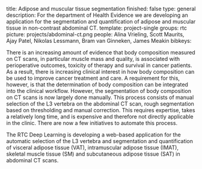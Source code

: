 title: Adipose and muscular tissue segmentation
finished: false
type: general
description: For the department of Health Evidence we are developing an application for the segmentation and quantification of adipose and muscular tissue in non-contrast abdominal CT.
template: project-single
groups: rtc
picture: projects/abdominal-ct.png
people: Alina Vrieling, Scott Maurits, Ajay Patel, Nikolas Lessmann, Bram van Ginneken, James Meakin
bibkeys: 

There is an increasing amount of evidence that body composition measured on CT scans, in particular muscle mass and quality, is associated with perioperative outcomes, toxicity of therapy and survival in cancer patients. As a result, there is increasing clinical interest in how body composition can be used to improve cancer treatment and care. A requirement for this, however, is that the determination of body composition can be integrated into the clinical workflow. However, the segmentation of body composition on CT scans is now largely done manually. This process consists of manual selection of the L3 vertebra on the abdominal CT scan, rough segmentation based on thresholding and manual correction. This requires expertise, takes a relatively long time, and is expensive and therefore not directly applicable in the clinic. There are now a few initiatives to automate this process. 
<br>

The RTC Deep Learning is developing a web-based application for the automatic selection of the L3 vertebra and segmentation and quantification of visceral adipose tissue (VAT), intramuscular adipose tissue (IMAT), skeletal muscle tissue (SM) and subcutaneous adipose tissue (SAT) in abdominal CT scans.
